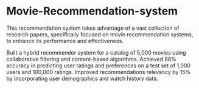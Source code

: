 # Movie-Recommendation-system
This recommendation system takes advantage of a vast collection of research papers, specifically focused on movie recommendation systems, to enhance its performance and effectiveness.

Built a hybrid recommender system for a catalog of 5,000 movies using collaborative filtering and content-based algorithms.
Achieved 88% accuracy in predicting user ratings and preferences on a test set of 1,000 users and 100,000 ratings.
Improved recommendations relevancy by 15% by incorporating user demographics and watch history data.
